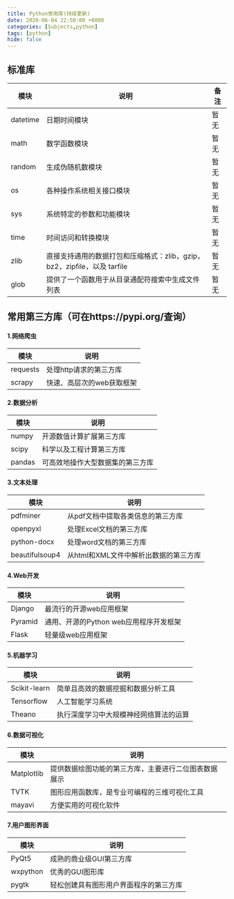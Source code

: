 ```yaml
---
title: Python常用库(持续更新)
date: 2020-06-04 22:50:00 +0800
categories: [Subjects,python]
tags: [python]
hide: false
---
```


## 标准库

 模块     | 说明   |   备注 
  ----    | ----  |  ----  
 datetime | 日期时间模块 |   暂无    
  math    | 数学函数模块 |   暂无      
  random  | 生成伪随机数模块      |   暂无     
  os      | 各种操作系统相关接口模块    |  暂无     
  sys     | 系统特定的参数和功能模块       |   暂无    
  time    | 时间访问和转换模块       |   暂无    
  zlib    | 直接支持通用的数据打包和压缩格式：zlib，gzip，bz2，zipfile，以及 tarfile  |   暂无     
  glob    | 提供了一个函数用于从目录通配符搜索中生成文件列表      |     暂无    

## 常用第三方库（可在https://pypi.org/查询）

#### 1.网络爬虫

 模块     | 说明     
  ----    | ----    
  requests |处理http请求的第三方库       
  scrapy   |快速、高层次的web获取框架     


#### 2.数据分析

 模块     | 说明      
  ----    | ----  
  numpy    |开源数值计算扩展第三方库      
  scipy    |科学以及工程计算第三方库          
  pandas   |可高效地操作大型数据集的第三方库 


#### 3.文本处理

 模块     | 说明      
  ----    | ----  
pdfminer   |从pdf文档中提取各类信息的第三方库        
openpyxl  |处理Excel文档的第三方库      
python-docx   |处理word文档的第三方库   
beautifulsoup4   |从html和XML文件中解析出数据的第三方库   

#### 4.Web开发

 模块     | 说明     
  ----    | ----  
Django   |最流行的开源web应用框架   
Pyramid  |通用、开源的Python web应用程序开发框架   
Flask   |轻量级web应用框架   

#### 5.机器学习

 模块     | 说明     
  ----    | ----  
Scikit-learn  |简单且高效的数据挖掘和数据分析工具   
Tensorflow  |人工智能学习系统   
Theano   |执行深度学习中大规模神经网络算法的运算   

#### 6.数据可视化

 模块     | 说明     
  ----    | ----  
Matplotlib   |提供数据绘图功能的第三方库，主要进行二位图表数据展示  
TVTK   |图形应用函数库，是专业可编程的三维可视化工具   
mayavi   |方便实用的可视化软件   

#### 7.用户图形界面

 模块     | 说明     
  ----    | ----  
PyQt5   |成熟的商业级GUI第三方库  
wxpython  |优秀的GUI图形库  
pygtk   |轻松创建具有图形用户界面程序的第三方库  
